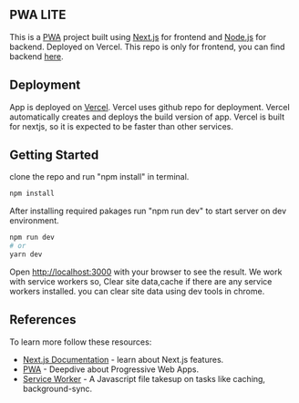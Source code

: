 ## PWA LITE
This is a [PWA](https://developers.google.com/web/updates/2015/12/getting-started-pwa)  project  built using [Next.js](https://nextjs.org/) for frontend and [Node.js](https://nodejs.org) for backend. Deployed on Vercel. This repo is only for frontend, you can find backend [here](https://github.com/akash-maurya/pwa-Backend).

## Deployment
App is deployed on [Vercel](https://vercel.com/). Vercel uses github repo for deployment. Vercel automatically creates and deploys the build version of app. Vercel is built for nextjs, so it is expected to be faster than other services.

## Getting Started
clone the repo and run "npm install" in terminal.
```bash
npm install
```

After installing required pakages run "npm run dev" to start server on dev environment.

```bash
npm run dev
# or
yarn dev
```

Open [http://localhost:3000](http://localhost:3000) with your browser to see the result. We work with service workers so, Clear site data,cache if there are any service workers installed. you can clear site data using dev tools in chrome.


## References

To learn more follow these resources:

- [Next.js Documentation](https://nextjs.org/docs) - learn about Next.js features.
- [PWA](https://web.dev/progressive-web-apps/) - Deepdive about Progressive Web Apps.
- [Service Worker](https://developers.google.com/web/ilt/pwa/introduction-to-service-worker) - A Javascript file takesup on tasks like caching, background-sync.



